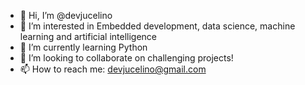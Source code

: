 - 👋 Hi, I’m @devjucelino
- 👀 I’m interested in Embedded development, data science, machine learning and artificial intelligence
- 🌱 I’m currently learning Python
- 💞️ I’m looking to collaborate on challenging projects!
- 📫 How to reach me: devjucelino@gmail.com

<!---
devjucelino/devjucelino is a ✨ special ✨ repository because its `README.md` (this file) appears on your GitHub profile.
You can click the Preview link to take a look at your changes.
--->
